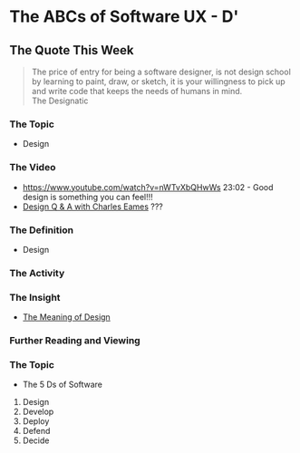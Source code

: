 # The ABCs of Software UX - D'

## The Quote This Week
> The price of entry for being a software designer, is not design school by learning to paint, draw, or sketch, it is your willingness to pick up and write code that keeps the needs of humans in mind.  
> The Designatic

### The Topic
 - Design

### The Video
 - https://www.youtube.com/watch?v=nWTvXbQHwWs 23:02 - Good design is something you can feel!!!
 - [Design Q & A with Charles Eames](https://www.youtube.com/watch?v=3xYi2rd1QCg)
???

### The Definition
 - Design

### The Activity

### The Insight
 - [The Meaning of Design](https://medium.com/google-design/the-meaning-of-design-44f1a82129a8)

### Further Reading and Viewing

### The Topic
 - The 5 Ds of Software
1. Design
2. Develop
3. Deploy
4. Defend
5. Decide
